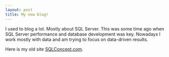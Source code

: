 ```yaml
---
layout: post
title: My new blog!
---
```


I used to blog a lot. Mostly about SQL Server. 
This was some time ago when SQL Server performance and database development was key. 
Nowadays I work mostly with data and am trying to focus on data-driven results. 



Here is my old site [SQLConcept.com](http://SQLConcept.com).